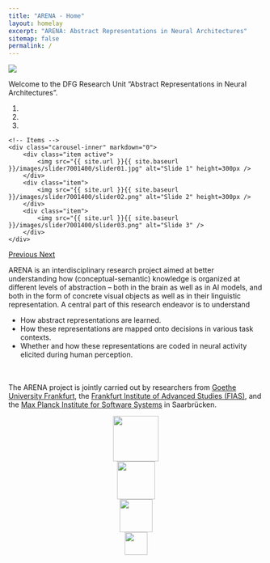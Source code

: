 ```yaml
---
title: "ARENA - Home"
layout: homelay
excerpt: "ARENA: Abstract Representations in Neural Architectures"
sitemap: false
permalink: /
---
```


<img src="{{ site.url }}{{ site.baseurl }}/images/newspic/ARENA.png" class="img-responsive" style="max-width: 192px">

Welcome to the DFG Research Unit “Abstract Representations in Neural Architectures”.


<div markdown="0" id="carousel" class="carousel slide" data-ride="carousel" data-interval="4000" data-pause="hover" >
    <!-- Menu -->
    <ol class="carousel-indicators">
        <li data-target="#carousel" data-slide-to="0" class="active"></li>
        <li data-target="#carousel" data-slide-to="1"></li>
        <li data-target="#carousel" data-slide-to="2"></li>
    </ol>

    <!-- Items -->
    <div class="carousel-inner" markdown="0">
        <div class="item active">
            <img src="{{ site.url }}{{ site.baseurl }}/images/slider7001400/slider01.jpg" alt="Slide 1" height=300px />
        </div>
        <div class="item">
            <img src="{{ site.url }}{{ site.baseurl }}/images/slider7001400/slider02.png" alt="Slide 2" height=300px />
        </div>
        <div class="item">
            <img src="{{ site.url }}{{ site.baseurl }}/images/slider7001400/slider03.png" alt="Slide 3" />
        </div>
    </div>
  <a class="left carousel-control" href="#carousel" role="button" data-slide="prev">
    <span class="glyphicon glyphicon-chevron-left" aria-hidden="true"></span>
    <span class="sr-only">Previous</span>
  </a>
  <a class="right carousel-control" href="#carousel" role="button" data-slide="next">
    <span class="glyphicon glyphicon-chevron-right" aria-hidden="true"></span>
    <span class="sr-only">Next</span>
  </a>
</div>

ARENA is an interdisciplinary research project aimed at better understanding how (conceptual-semantic) knowledge is organized at different levels of abstraction – both in the brain as well as in AI models, and both in the form of concrete visual objects as well as in their linguistic representation. A central part of this research endeavor is to understand
- How abstract representations are learned.
- How these representations are mapped onto decisions in various task contexts.
- Whether and how these representations are coded in neural activity elicited during human perception.

<br /><br />
The ARENA project is jointly carried out by researchers from [Goethe University Frankfurt](https://www.goethe-university-frankfurt.de/), the [Frankfurt Institute of Advanced Studies (FIAS)](https://fias.institute/en/), and the [Max Planck Institute for Software Systems](https://www.mpi-sws.org/) in Saarbrücken.

<figure class="fourth">
  <div class="container-fluid">
  <div class="row">

  <div class="col-sm-6" align="center">
  <img src="{{ site.url }}{{ site.baseurl }}/images/logopic/dfg_logo_schriftzug_blau_foerderung_en.jpg" style="height: 90px">
  </div>
  <div class="col-sm-6" align="center">
  <img src="{{ site.url }}{{ site.baseurl }}/images/logopic/GU-Logo-blau-gross.png" style="height: 75px">
  </div>

  </div>
  <div class="row">

  <div class="col-sm-6" align="center">
  <img src="{{ site.url }}{{ site.baseurl }}/images/logopic/FIAS.jpg" style="height: 65px">
  </div>
  <div class="col-sm-6" align="center">
  <img src="{{ site.url }}{{ site.baseurl }}/images/logopic/MPISS.png" style="height: 45px">
  </div>

  </div>
  </div>
</figure>
